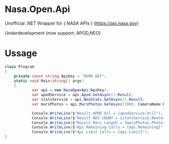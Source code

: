 # Nasa.Open.Api
Unofficial .NET Wrapper for { NASA APIs } (https://api.nasa.gov)

Underdevelopment (now support: APOD,NEO)
# Ussage

``` C#
class Program
{
    private const string ApiKey = "DEMO_KEY";
    static void Main(string[] args)
    {
			var api = new NasaOpenApi(ApiKey);
            var apodService = api.Apod.GetAsync().Result;
            var statsService = api.NeoStats.GetAsync().Result;
            var marsPhotos = api.MarsPhotos.GetAsync(1000, CameraName.FHAZ).Result;

            Console.WriteLine($"Result APOD Url = {apodService.Url}");
            Console.WriteLine($"Result NEO COUNT = {statsService.NeoCount}");
            Console.WriteLine($"Result Mars Length = {marsPhotos.Photos.Length}");
            Console.WriteLine($"Api Remaining Calls = {api.Remaining}");
            Console.WriteLine($"Api Limit Calls = {api.Limit}");
}
```
